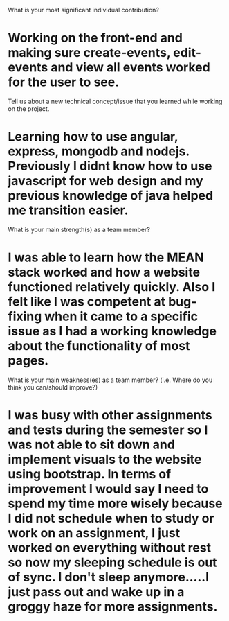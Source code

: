 What is your most significant individual contribution?

Working on the front-end and making sure create-events, edit-events and view all events worked
for the user to see.
==============================================================================================

Tell us about a new technical concept/issue that you learned while working on the project.

Learning how to use angular, express, mongodb and nodejs.  Previously I didnt know how to use
javascript for web design and my previous knowledge of java helped me transition easier.
==============================================================================================

What is your main strength(s) as a team member?

I was able to learn how the MEAN stack worked and how a website functioned relatively quickly.
Also I felt like I was competent at bug-fixing when it came to a specific issue as I had a
working knowledge about the functionality of most pages.
==============================================================================================

What is your main weakness(es) as a team member? (i.e. Where do you think you can/should improve?)

I was busy with other assignments and tests during the semester so I was not able to sit down
and implement visuals to the website using bootstrap.  In terms of improvement I would say 
I need to spend my time more wisely because I did not schedule when to study or work on 
an assignment, I just worked on everything without rest so now my sleeping schedule is out of sync.
I don't sleep anymore.....I just pass out and wake up in a groggy haze for more assignments.
==============================================================================================
